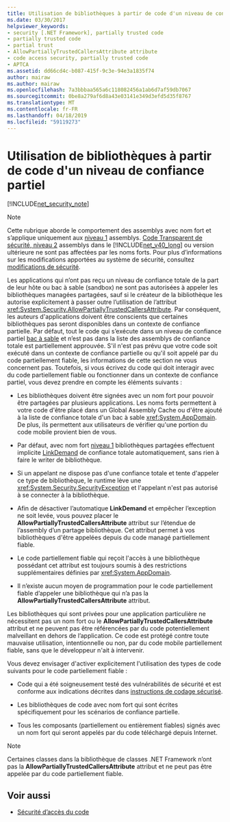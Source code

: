```yaml
---
title: Utilisation de bibliothèques à partir de code d'un niveau de confiance partiel
ms.date: 03/30/2017
helpviewer_keywords:
- security [.NET Framework], partially trusted code
- partially trusted code
- partial trust
- AllowPartiallyTrustedCallersAttribute attribute
- code access security, partially trusted code
- APTCA
ms.assetid: dd66cd4c-b087-415f-9c3e-94e3a1835f74
author: mairaw
ms.author: mairaw
ms.openlocfilehash: 7a3bbbaa565a6c118082456a1ab6d7af59db7067
ms.sourcegitcommit: 0be8a279af6d8a43e03141e349d3efd5d35f8767
ms.translationtype: MT
ms.contentlocale: fr-FR
ms.lasthandoff: 04/18/2019
ms.locfileid: "59119273"
---
```

# <a name="using-libraries-from-partially-trusted-code"></a>Utilisation de bibliothèques à partir de code d'un niveau de confiance partiel
[!INCLUDE[net_security_note](../../../includes/net-security-note-md.md)]  
  
> [!NOTE]
>  Cette rubrique aborde le comportement des assemblys avec nom fort et s’applique uniquement aux [niveau 1](../../../docs/framework/misc/security-transparent-code-level-1.md) assemblys. [Code Transparent de sécurité, niveau 2](../../../docs/framework/misc/security-transparent-code-level-2.md) assemblys dans le [!INCLUDE[net_v40_long](../../../includes/net-v40-long-md.md)] ou version ultérieure ne sont pas affectées par les noms forts. Pour plus d’informations sur les modifications apportées au système de sécurité, consultez [modifications de sécurité](../../../docs/framework/security/security-changes.md).  
  
 Les applications qui n’ont pas reçu un niveau de confiance totale de la part de leur hôte ou bac à sable (sandbox) ne sont pas autorisées à appeler les bibliothèques managées partagées, sauf si le créateur de la bibliothèque les autorise explicitement à passer outre l’utilisation de l’attribut <xref:System.Security.AllowPartiallyTrustedCallersAttribute>. Par conséquent, les auteurs d'applications doivent être conscients que certaines bibliothèques pas seront disponibles dans un contexte de confiance partielle. Par défaut, tout le code qui s’exécute dans un niveau de confiance partiel [bac à sable](../../../docs/framework/misc/how-to-run-partially-trusted-code-in-a-sandbox.md) et n’est pas dans la liste des assemblys de confiance totale est partiellement approuvée. S'il n'est pas prévu que votre code soit exécuté dans un contexte de confiance partielle ou qu'il soit appelé par du code partiellement fiable, les informations de cette section ne vous concernent pas. Toutefois, si vous écrivez du code qui doit interagir avec du code partiellement fiable ou fonctionner dans un contexte de confiance partiel, vous devez prendre en compte les éléments suivants :  
  
-   Les bibliothèques doivent être signées avec un nom fort pour pouvoir être partagées par plusieurs applications. Les noms forts permettent à votre code d'être placé dans un Global Assembly Cache ou d'être ajouté à la liste de confiance totale d'un bac à sable <xref:System.AppDomain>. De plus, ils permettent aux utilisateurs de vérifier qu'une portion du code mobile provient bien de vous.  
  
-   Par défaut, avec nom fort [niveau 1](../../../docs/framework/misc/security-transparent-code-level-1.md) bibliothèques partagées effectuent implicite [LinkDemand](../../../docs/framework/misc/link-demands.md) de confiance totale automatiquement, sans rien à faire le writer de bibliothèque.  
  
-   Si un appelant ne dispose pas d'une confiance totale et tente d'appeler ce type de bibliothèque, le runtime lève une <xref:System.Security.SecurityException> et l'appelant n'est pas autorisé à se connecter à la bibliothèque.  
  
-   Afin de désactiver l’automatique **LinkDemand** et empêcher l’exception ne soit levée, vous pouvez placer le **AllowPartiallyTrustedCallersAttribute** attribut sur l’étendue de l’assembly d’un partage bibliothèque. Cet attribut permet à vos bibliothèques d'être appelées depuis du code managé partiellement fiable.  
  
-   Le code partiellement fiable qui reçoit l'accès à une bibliothèque possédant cet attribut est toujours soumis à des restrictions supplémentaires définies par <xref:System.AppDomain>.  
  
-   Il n’existe aucun moyen de programmation pour le code partiellement fiable d’appeler une bibliothèque qui n’a pas la **AllowPartiallyTrustedCallersAttribute** attribut.  
  
 Les bibliothèques qui sont privées pour une application particulière ne nécessitent pas un nom fort ou le **AllowPartiallyTrustedCallersAttribute** attribut et ne peuvent pas être référencées par du code potentiellement malveillant en dehors de l’application. Ce code est protégé contre toute mauvaise utilisation, intentionnelle ou non, par du code mobile partiellement fiable, sans que le développeur n'ait à intervenir.  
  
 Vous devez envisager d'activer explicitement l'utilisation des types de code suivants pour le code partiellement fiable :  
  
-   Code qui a été soigneusement testé des vulnérabilités de sécurité et est conforme aux indications décrites dans [instructions de codage sécurisé](../../../docs/standard/security/secure-coding-guidelines.md).  
  
-   Les bibliothèques de code avec nom fort qui sont écrites spécifiquement pour les scénarios de confiance partielle.  
  
-   Tous les composants (partiellement ou entièrement fiables) signés avec un nom fort qui seront appelés par du code téléchargé depuis Internet.  
  
> [!NOTE]
>  Certaines classes dans la bibliothèque de classes .NET Framework n’ont pas la **AllowPartiallyTrustedCallersAttribute** attribut et ne peut pas être appelée par du code partiellement fiable.  
  
## <a name="see-also"></a>Voir aussi

- [Sécurité d’accès du code](../../../docs/framework/misc/code-access-security.md)

